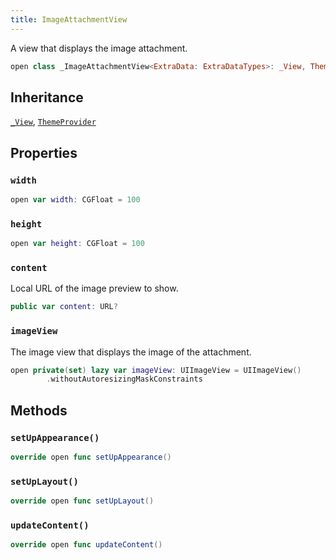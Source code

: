 ```yaml
---
title: ImageAttachmentView
---
```


A view that displays the image attachment.

``` swift
open class _ImageAttachmentView<ExtraData: ExtraDataTypes>: _View, ThemeProvider 
```

## Inheritance

[`_View`](../../_view.md), [`ThemeProvider`](../../../utils/theme-provider.md)

## Properties

### `width`

``` swift
open var width: CGFloat = 100
```

### `height`

``` swift
open var height: CGFloat = 100
```

### `content`

Local URL of the image preview to show.

``` swift
public var content: URL? 
```

### `imageView`

The image view that displays the image of the attachment.

``` swift
open private(set) lazy var imageView: UIImageView = UIImageView()
        .withoutAutoresizingMaskConstraints
```

## Methods

### `setUpAppearance()`

``` swift
override open func setUpAppearance() 
```

### `setUpLayout()`

``` swift
override open func setUpLayout() 
```

### `updateContent()`

``` swift
override open func updateContent() 
```
